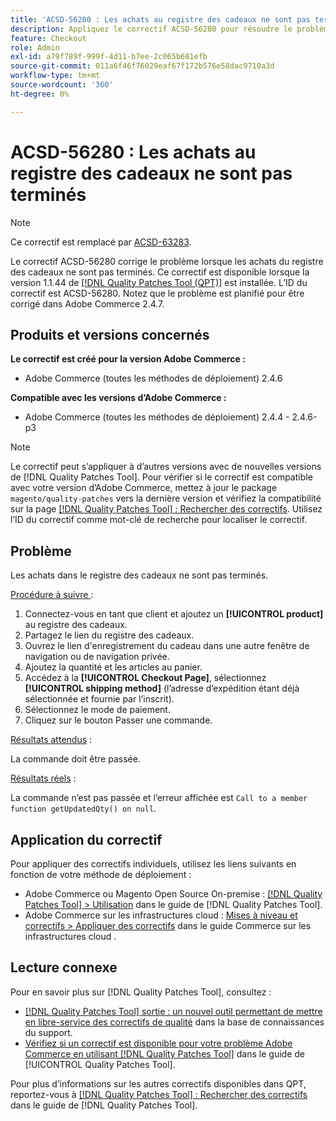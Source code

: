 ```yaml
---
title: 'ACSD-56280 : Les achats au registre des cadeaux ne sont pas terminés'
description: Appliquez le correctif ACSD-56280 pour résoudre le problème d'Adobe Commerce où les achats dans le registre des cadeaux ne sont pas terminés
feature: Checkout
role: Admin
exl-id: a79f789f-999f-4d11-b7ee-2c065b681efb
source-git-commit: 011a6f46f76029eaf67f172b576e58dac9710a3d
workflow-type: tm+mt
source-wordcount: '360'
ht-degree: 0%

---
```


# ACSD-56280 : Les achats au registre des cadeaux ne sont pas terminés

>[!NOTE]
>
>Ce correctif est remplacé par [ACSD-63283](/help/tools/quality-patches-tool/patches-available-in-qpt/v1-1-58/acsd-63283-resolving-gift-registry-email-and-order-placement-issues-in-adobe-commerce.md).

Le correctif ACSD-56280 corrige le problème lorsque les achats du registre des cadeaux ne sont pas terminés. Ce correctif est disponible lorsque la version 1.1.44 de [[!DNL Quality Patches Tool (QPT)]](https://experienceleague.adobe.com/en/docs/commerce-operations/tools/quality-patches-tool/quality-patches-tool-to-self-serve-quality-patches) est installée. L’ID du correctif est ACSD-56280. Notez que le problème est planifié pour être corrigé dans Adobe Commerce 2.4.7.

## Produits et versions concernés

**Le correctif est créé pour la version Adobe Commerce :**

* Adobe Commerce (toutes les méthodes de déploiement) 2.4.6

**Compatible avec les versions d’Adobe Commerce :**

* Adobe Commerce (toutes les méthodes de déploiement) 2.4.4 - 2.4.6-p3

>[!NOTE]
>
>Le correctif peut s’appliquer à d’autres versions avec de nouvelles versions de [!DNL Quality Patches Tool]. Pour vérifier si le correctif est compatible avec votre version d’Adobe Commerce, mettez à jour le package `magento/quality-patches` vers la dernière version et vérifiez la compatibilité sur la page [[!DNL Quality Patches Tool] : Rechercher des correctifs](https://experienceleague.adobe.com/tools/commerce-quality-patches/index.html). Utilisez l’ID du correctif comme mot-clé de recherche pour localiser le correctif.

## Problème

Les achats dans le registre des cadeaux ne sont pas terminés.

<u>Procédure à suivre </u> :

1. Connectez-vous en tant que client et ajoutez un **[!UICONTROL product]** au registre des cadeaux.
1. Partagez le lien du registre des cadeaux.
1. Ouvrez le lien d&#39;enregistrement du cadeau dans une autre fenêtre de navigation ou de navigation privée.
1. Ajoutez la quantité et les articles au panier.
1. Accédez à la **[!UICONTROL Checkout Page]**, sélectionnez **[!UICONTROL shipping method]** (l’adresse d’expédition étant déjà sélectionnée et fournie par l’inscrit).
1. Sélectionnez le mode de paiement.
1. Cliquez sur le bouton Passer une commande.

<u>Résultats attendus</u> :

La commande doit être passée.

<u>Résultats réels</u> :

La commande n’est pas passée et l’erreur affichée est `Call to a member function getUpdatedQty() on null`.

## Application du correctif

Pour appliquer des correctifs individuels, utilisez les liens suivants en fonction de votre méthode de déploiement :

* Adobe Commerce ou Magento Open Source On-premise : [[!DNL Quality Patches Tool] > Utilisation](/help/tools/quality-patches-tool/usage.md) dans le guide de [!DNL Quality Patches Tool].
* Adobe Commerce sur les infrastructures cloud : [Mises à niveau et correctifs > Appliquer des correctifs](https://experienceleague.adobe.com/docs/commerce-cloud-service/user-guide/develop/upgrade/apply-patches.html) dans le guide Commerce sur les infrastructures cloud .

## Lecture connexe

Pour en savoir plus sur [!DNL Quality Patches Tool], consultez :

* [[!DNL Quality Patches Tool] sortie : un nouvel outil permettant de mettre en libre-service des correctifs de qualité](https://experienceleague.adobe.com/en/docs/commerce-operations/tools/quality-patches-tool/quality-patches-tool-to-self-serve-quality-patches) dans la base de connaissances du support.
* [Vérifiez si un correctif est disponible pour votre problème Adobe Commerce en utilisant [!DNL Quality Patches Tool]](/help/tools/quality-patches-tool/patches-available-in-qpt/check-patch-for-magento-issue-with-magento-quality-patches.md) dans le guide de [!UICONTROL Quality Patches Tool].


Pour plus d’informations sur les autres correctifs disponibles dans QPT, reportez-vous à [[!DNL Quality Patches Tool] : Rechercher des correctifs](https://experienceleague.adobe.com/tools/commerce-quality-patches/index.html) dans le guide de [!DNL Quality Patches Tool].
